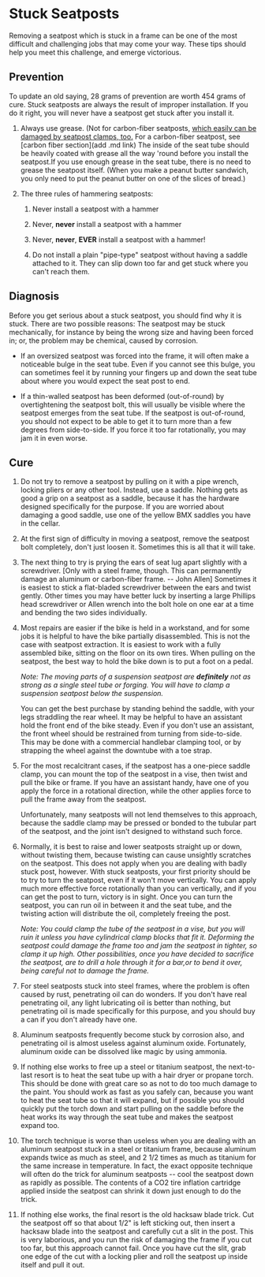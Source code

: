 Stuck Seatposts
=========

Removing a seatpost which is stuck in a frame can be one of the most
difficult and challenging jobs that may come your way.
These tips should help you meet this challenge, and emerge victorious.

Prevention
---
To update an old saying, 28 grams of prevention are worth 454 grams of cure. Stuck seatposts are always the result of improper installation. If you do it right, you will never have a seatpost get stuck after you install it.

1. Always use grease. (Not for carbon-fiber seatposts, [which easily can be damaged by seatpost clamps, too.](http://www.rideyourbike.com/carbonfiber.html) For a carbon-fiber seatpost, see [carbon fiber section](add .md link) The inside of the seat tube should be heavily coated with grease all the way 'round before you install the seatpost.If you use enough grease in the seat tube, there is no need to grease the seatpost itself. (When you make a peanut butter sandwich, you only need to put the peanut butter on one of the slices of bread.)

2. The three rules of hammering seatposts:
    1. Never install a seatpost with a hammer
    
    2. Never, **never** install a seatpost with a hammer

    3. Never, **never**, **EVER** install a seatpost with a hammer!
    
    4. Do not install a plain "pipe-type" seatpost without having a saddle attached to it. They can slip down too far and get stuck where you can't reach them.
    
Diagnosis
---

Before you get serious about a stuck seatpost, you should find why it is stuck. There are two possible reasons: The seatpost may be stuck mechanically, for instance by being the wrong size and having been forced in; or, the problem may be chemical, caused by corrosion.

* If an oversized seatpost was forced into the frame, it will often make a noticeable bulge in the seat tube. Even if you cannot see this bulge, you can sometimes feel it by running your fingers up and down the seat tube about where you would expect the seat post to end.

* If a thin-walled seatpost has been deformed (out-of-round) by overtightening the seatpost bolt, this will usually be visible where the seatpost emerges from the seat tube. If the seatpost is out-of-round, you should not expect to be able to get it to turn more than a few degrees from side-to-side. If you force it too far rotationally, you may jam it in even worse.

Cure
---
1. Do not try to remove a seatpost by pulling on it with a pipe wrench, locking pliers or any other tool. Instead, use a saddle. Nothing gets as good a grip on a seatpost as a saddle, because it has the hardware designed specifically for the purpose. If you are worried about damaging a good saddle, use one of the yellow BMX saddles you have in the cellar.

2. At the first sign of difficulty in moving a seatpost, remove the seatpost bolt completely, don't just loosen it. Sometimes this is all that it will take.

3. The next thing to try is prying the ears of seat lug apart slightly with a screwdriver. [Only with a steel frame, though. This can permanently damage an aluminum or carbon-fiber frame. -- John Allen] Sometimes it is easiest to stick a flat-bladed screwdriver between the ears and twist gently. Other times you may have better luck by inserting a large Phillips head screwdriver or Allen wrench into the bolt hole on one ear at a time and bending the two sides individually.
  
4. Most repairs are easier if the bike is held in a workstand, and for some jobs it is helpful to have the bike partially disassembled. This is not the case with seatpost extraction.
It is easiest to work with a fully assembled bike, sitting on the floor on its own tires. When pulling on the seatpost, the best way to hold the bike down is to put a foot on a pedal.

    _Note: The moving parts of a suspension seatpost are **definitely** not as strong as a single steel tube or forging. You will have to clamp a suspension seatpost below the suspension._

    You can get the best purchase by standing behind the saddle, with your legs straddling the rear wheel. It may be helpful to have an assistant hold the front end of the bike steady. Even if you don't use an assistant, the front wheel should be restrained from turning from side-to-side. This may be done with a commercial handlebar clamping tool, or by strapping the wheel against the downtube with a toe strap.

5. For the most recalcitrant cases, if the seatpost has a one-piece saddle clamp, you can mount the top of the seatpost in a vise, then twist and pull the bike or frame. If you have an assistant handy, have one of you apply the force in a rotational direction, while the other applies force to pull the frame away from the seatpost.

    Unfortunately, many seatposts will not lend themselves to this approach, because the saddle clamp may be pressed or bonded to the tubular part of the seatpost, and the joint isn't designed to withstand such force.
    
6. Normally, it is best to raise and lower seatposts straight up or down, without twisting them, because twisting can cause unsightly scratches on the seatpost. This does not apply when you are dealing with badly stuck post, however. With stuck seatposts, your first priority should be to try to turn the seatpost, even if it won't move vertically. You can apply much more effective force rotationally than you can vertically, and if you can get the post to turn, victory is in sight. Once you can turn the seatpost, you can run oil in between it and the seat tube, and the twisting action will distribute the oil, completely freeing the post.

    *Note: You could clamp the tube of the seatpost in a vise, but you will ruin it unless you have cylindrical clamp blocks that fit it. Deforming the seatpost could damage the frame too and jam the seatpost in tighter, so clamp it up high. Other possibilities, once you have decided to sacrifice the seatpost, are to drill a hole through it for a bar,or to bend it over, being careful not to damage the frame.*
    
7. For steel seatposts stuck into steel frames, where the problem is often caused by rust, penetrating oil can do wonders. If you don't have real penetrating oil, any light lubricating oil is better than nothing, but penetrating oil is made specifically for this purpose, and you should buy a can if you don't already have one.

8. Aluminum seatposts frequently become stuck by corrosion also, and penetrating oil is almost useless against aluminum oxide. Fortunately, aluminum oxide can be dissolved like magic by using ammonia.

9. If nothing else works to free up a steel or titanium seatpost, the next-to-last resort is to heat the seat tube up with a hair dryer or propane torch. This should be done with great care so as not to do too much damage to the paint. You should work as fast as you safely can, because you want to heat the seat tube so that it will expand, but if possible you should quickly put the torch down and start pulling on the saddle before the heat works its way through the seat tube and makes the seatpost expand too.

10. The torch technique is worse than useless when you are dealing with an aluminum seatpost stuck in a steel or titanium frame, because aluminum expands twice as much as steel, and 2 1/2 times as much as titanium for the same increase in temperature. In fact, the exact opposite technique will often do the trick for aluminum seatposts -- cool the seatpost down as rapidly as possible. The contents of a CO2 tire inflation cartridge applied inside the seatpost can shrink it down just enough to do the trick.
                                    
11. If nothing else works, the final resort is the old hacksaw blade trick. Cut the seatpost off so that about 1/2" is left sticking out, then insert a hacksaw blade into the seatpost and carefully cut a slit in the post. This is very laborious, and you run the risk of damaging the frame if you cut too far, but this approach cannot fail. Once you have cut the slit, grab one edge of the cut with a locking plier and roll the seatpost up inside itself and pull it out.


